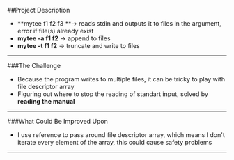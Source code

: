 ##Project Description
  - **mytee f1 f2 f3 **→ reads stdin and outputs it to files in the argument, error if file(s) already exist
  - **mytee 	-a f1 f2** → append to files
  - **mytee -t f1 f2** → truncate and write to files

------------

###The Challenge
- Because the program writes to multiple files, it can be tricky to play with file descriptor array
- Figuring out where to stop the reading of standart input, solved by **reading the manual**

------------

###What Could Be Improved Upon
- I use reference to pass around file descriptor array, which means I don't iterate every element of the array, this could cause safety problems

------------
